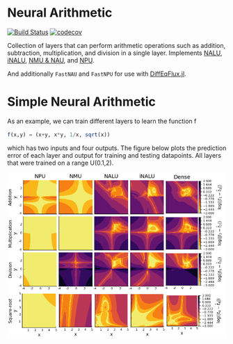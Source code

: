 # Neural Arithmetic

[![Build Status](https://travis-ci.com/nmheim/NeuralArithmetic.jl.svg?branch=master)](https://travis-ci.com/nmheim/NeuralArithmetic.jl)
[![codecov](https://codecov.io/gh/nmheim/NeuralArithmetic.jl/branch/master/graph/badge.svg)](https://codecov.io/gh/nmheim/NeuralArithmetic.jl)

Collection of layers that can perform arithmetic operations such as addition,
subtraction, multiplication, and division in a single layer.  Implements
[NALU](https://arxiv.org/abs/1808.00508),
[iNALU](https://arxiv.org/abs/2003.07629),
[NMU & NAU](https://openreview.net/forum?id=H1gNOeHKPS), and [NPU](https://arxiv.org/abs/2006.01681).

And additionally `FastNAU` and `FastNPU` for use with [DiffEqFlux.jl](https://github.com/SciML/DiffEqFlux.jl).

# Simple Neural Arithmetic

As an example, we can train different layers to learn the function f
```julia
f(x,y) = (x+y, x*y, 1/x, sqrt(x))
```
which has two inputs and four outputs.  The figure below plots the prediction error
of each layer and output for training and testing datapoints.  All layers that
were trained on a range U(0.1,2).

![layers](img/layers.png)
